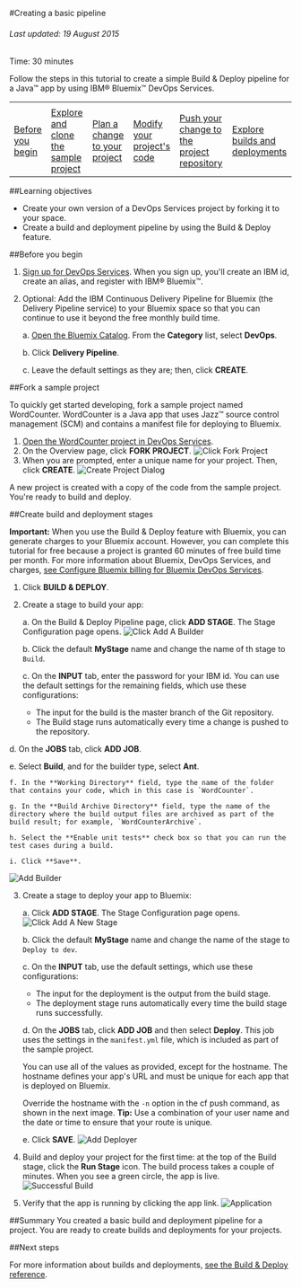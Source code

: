#Creating a basic pipeline

###### Last updated: 19 August 2015

Time: 30 minutes

Follow the steps in this tutorial to create a simple Build & Deploy pipeline for a Java&trade; app by using IBM&reg; Bluemix&trade; DevOps Services. 

<div class="table-of-contents">
 <table>
   <tr>
     <td colspan="6"></td>
   </tr>
   <tr>
     <td><a href="#objectives">Before you begin</a></td>
     <td><a href="#before_begin">Explore and clone the sample project</a></td>
     <td><a href="#fork_app">Plan a change to your project</a></td>
     <td><a href="#deploy_app">Modify your project&#39;s code</a></td>
     <td><a href="#summary">Push your change to the project repository</a></td>
     <td><a href="#nextsteps">Explore builds and deployments</a></td>
   </tr>
 </table>
</div>


<a name='objectives'></a>
##Learning objectives

* Create your own version of a DevOps Services project by forking it to your space.
* Create a build and deployment pipeline by using the Build & Deploy feature.




<a name='before_begin'></a>
##Before you begin

1. [Sign up for DevOps Services](https://hub.jazz.net/register). When you sign up, you'll create an IBM id, create an alias, and register with IBM&reg; Bluemix&trade;. 

2. Optional: Add the IBM Continuous Delivery Pipeline for Bluemix (the Delivery Pipeline service) to your Bluemix space so that you can continue to use it beyond the free monthly build time.  

   a. [Open the Bluemix Catalog](https://console.ng.bluemix.net/?ace_base=true/#/store/cloudOEPaneId=store). From the **Category** list, select **DevOps**.

   b. Click **Delivery Pipeline**.

   c. Leave the default settings as they are; then, click **CREATE**.




<a name='fork_app'></a>
##Fork a sample project

To quickly get started developing, fork a sample project named WordCounter. WordCounter is a Java app that uses Jazz&trade; source control management (SCM) and contains a manifest file for deploying to Bluemix. 

1. [Open the WordCounter project in DevOps Services](https://hub.jazz.net/project/ibmdevopsservices/WordCounter/overview). 
2. On the  Overview page, click **FORK PROJECT**. 
![Click Fork Project](/tutorials/jazzrtc/images/click_fork_project.png "Click Fork Project")
3. When you are prompted, enter a unique name for your project. Then, click **CREATE**.
![Create Project Dialog](/tutorials/jazzrtc/images/create_project.png "Create Project Dialog")

A new project is created with a copy of the code from the sample project. You're ready to build and deploy.

<a name='deploy_app'></a>
##Create build and deployment stages

**Important:** When you use the Build & Deploy feature with Bluemix, you can generate charges to your Bluemix account. However, you can complete this tutorial for free because a project is granted 60 minutes of free build time per month. For more information about Bluemix, DevOps Services, and charges, [see Configure Bluemix billing for Bluemix DevOps Services](/docs/reference/billing/).


1. Click **BUILD & DEPLOY**. 

2. Create a stage to build your app:

   a. On the Build & Deploy Pipeline page, click **ADD STAGE**. The Stage Configuration page opens.
![Click Add A Builder](/tutorials/jazzrtc/images/add_builder.png "Click add a builder")
    
    b. Click the default **MyStage** name and change the name of th stage to `Build`. 
    
    c. On the **INPUT** tab, enter the password for your IBM id.  You can use the default settings for the remaining fields, which use these configurations:
      * The input for the build is the master branch of the Git repository. 
      * The Build stage runs automatically every time a change is pushed to the repository. 
	
  d. On the **JOBS** tab, click **ADD JOB**. 
  
  e. Select **Build**, and for the builder type, select **Ant**.   
    
    f. In the **Working Directory** field, type the name of the folder that contains your code, which in this case is `WordCounter`. 
    
    g. In the **Build Archive Directory** field, type the name of the directory where the build output files are archived as part of the build result; for example, `WordCounterArchive`.
    
    h. Select the **Enable unit tests** check box so that you can run the test cases during a build.
    
    i. Click **Save**.
![Add Builder](/tutorials/jazzrtc/images/configure_builder.png "Add Builder")

3.  Create a stage to deploy your app to Bluemix:
     
    a. Click **ADD STAGE**. The Stage Configuration page opens.
![Click Add A New Stage](/tutorials/jazzrtc/images/add_deployer.png "Click add a new stage")
   
    b. Click the default **MyStage** name and change the name of the stage to `Deploy to dev`.
    
    c. On the **INPUT** tab, use the default settings, which use these configurations:
    
     * The input for the deployment is the output from the build stage. 
     * The deployment stage runs automatically every time the build stage runs successfully. 
    
    d. On the **JOBS** tab, click **ADD JOB** and then select **Deploy**. This job uses the settings in the `manifest.yml` file, which is included as part of the sample project. 
    
    You can use all of the values as provided, except for the hostname. The hostname defines your app's URL and must be unique for each app that is deployed on Bluemix.
      
       Override the hostname with the `-n` option in the cf push command, as shown in the next image. **Tip:** Use a combination of your user name and the date or time to ensure that your route is unique.

    e. Click **SAVE**. 
![Add Deployer](/tutorials/jazzrtc/images/configure_deployer.png "Add Deployer")

9. Build and deploy your project for the first time: at the top of the Build stage, click the **Run Stage** icon. The build process takes a couple of minutes. When you see a green circle, the app is live. 
![Successful Build](/tutorials/jazzrtc/images/build1_success.png "Successful Build")

10. Verify that the app is running by clicking the app link.
![Application](/tutorials/jazzrtc/images/app.png "Application")



<a name='summary'></a>
##Summary
You created a basic build and deployment pipeline for a project. You are ready to create builds and deployments for your projects. 

<a name='nextsteps'></a>
##Next steps

For more information about builds and deployments, [see the Build & Deploy reference](/docs/reference/deploy/).
